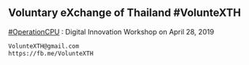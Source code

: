 ## Voluntary eXchange of Thailand #VolunteXTH

[#OperationCPU](OperationCPU) : Digital Innovation Workshop on April 28, 2019

```markdown
VolunteXTH@gmail.com
https://fb.me/VolunteXTH
```